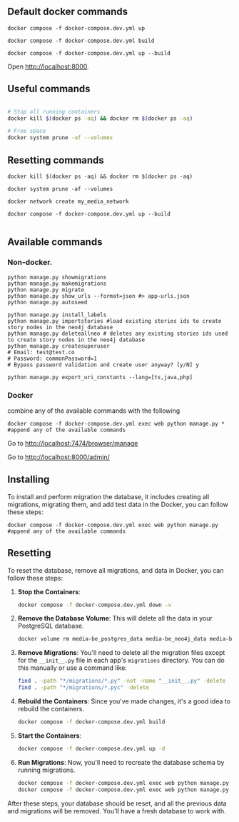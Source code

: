 ## Default docker commands
```shell
docker compose -f docker-compose.dev.yml up 

docker compose -f docker-compose.dev.yml build

docker compose -f docker-compose.dev.yml up --build
```

Open [http://localhost:8000](http://localhost:8000).

## Useful commands


```bash

# Stop all running containers
docker kill $(docker ps -aq) && docker rm $(docker ps -aq)

# Free space
docker system prune -af --volumes
```
## Resetting commands

```shell
docker kill $(docker ps -aq) && docker rm $(docker ps -aq)

docker system prune -af --volumes 

docker network create my_media_network

docker compose -f docker-compose.dev.yml up --build


```

## Available commands
### Non-docker.
```shell
python manage.py showmigrations
python manage.py makemigrations
python manage.py migrate
python manage.py show_urls --format=json #> app-urls.json
python manage.py autoseed

python manage.py install_labels
python manage.py importstories #load existing stories ids to create story nodes in the neo4j database
python manage.py deleteallneo # deletes any existing stories ids used to create story nodes in the neo4j database
python manage.py createsuperuser
# Email: test@test.co
# Password: commonPassword=1
# Bypass password validation and create user anyway? [y/N] y

python manage.py export_uri_constants --lang=[ts,java,php] 
```
### Docker
combine any of the available commands with the following
```shell
docker compose -f docker-compose.dev.yml exec web python manage.py *  #append any of the available commands

```
Go to [http://localhost:7474/browser/manage](http://localhost:7474/browser/)

Go to [http://localhost:8000/admin/](http://localhost:8000/admin)

## Installing
To install and perform migration the database, it includes creating all migrations, migrating them, and add test data in the Docker, you can follow these steps:
```shell
docker compose -f docker-compose.dev.yml exec web python manage.py  #append any of the available commands

```
## Resetting
To reset the database, remove all migrations, and data in Docker, you can follow these steps:

1. **Stop the Containers**:
   ```bash
   docker compose -f docker-compose.dev.yml down -v
   ```

2. **Remove the Database Volume**:
   This will delete all the data in your PostgreSQL database.
   ```bash
   docker volume rm media-be_postgres_data media-be_neo4j_data media-be_neo4j_logs
   ```

3. **Remove Migrations**:
   You'll need to delete all the migration files except for the `__init__.py` file in each app's `migrations` directory. You can do this manually or use a command like:
   ```bash
   find . -path "*/migrations/*.py" -not -name "__init__.py" -delete
   find . -path "*/migrations/*.pyc" -delete
   ```

4. **Rebuild the Containers**:
   Since you've made changes, it's a good idea to rebuild the containers.
   ```bash
   docker compose -f docker-compose.dev.yml build
   ```

5. **Start the Containers**:
   ```bash
   docker compose -f docker-compose.dev.yml up -d
   ```

6. **Run Migrations**:
   Now, you'll need to recreate the database schema by running migrations.
   ```bash
   docker compose -f docker-compose.dev.yml exec web python manage.py makemigrations
   docker compose -f docker-compose.dev.yml exec web python manage.py migrate
   ```

After these steps, your database should be reset, and all the previous data and migrations will be removed. You'll have a fresh database to work with.
